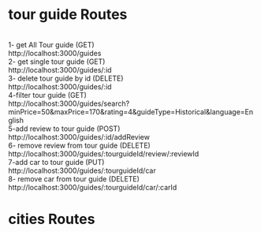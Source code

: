 <h1>tour guide Routes</h1>   <br>
1- get All Tour guide  (GET)   <br>
http://localhost:3000/guides  <br>
2- get single tour guide  (GET)   <br>
http://localhost:3000/guides/:id   <br>
3- delete tour guide by id   (DELETE)  <br>
http://localhost:3000/guides/:id  <br>
4-filter tour guide  (GET)   <br>
http://localhost:3000/guides/search?minPrice=50&maxPrice=170&rating=4&guideType=Historical&language=English  <br>
5-add review to tour guide (POST)  <br>
http://localhost:3000/guides/:id/addReview  <br>
6- remove review from tour guide (DELETE)  <br>
http://localhost:3000/guides/:tourguideId/review/:reviewId  <br>
7-add car to tour guide (PUT)   <br>
http://localhost:3000/guides/:tourguideId/car   <br>
8- remove car from tour guide (DELETE)    <br>
http://localhost:3000/guides/:tourguideId/car/:carId
<h1>cities Routes </h1>



